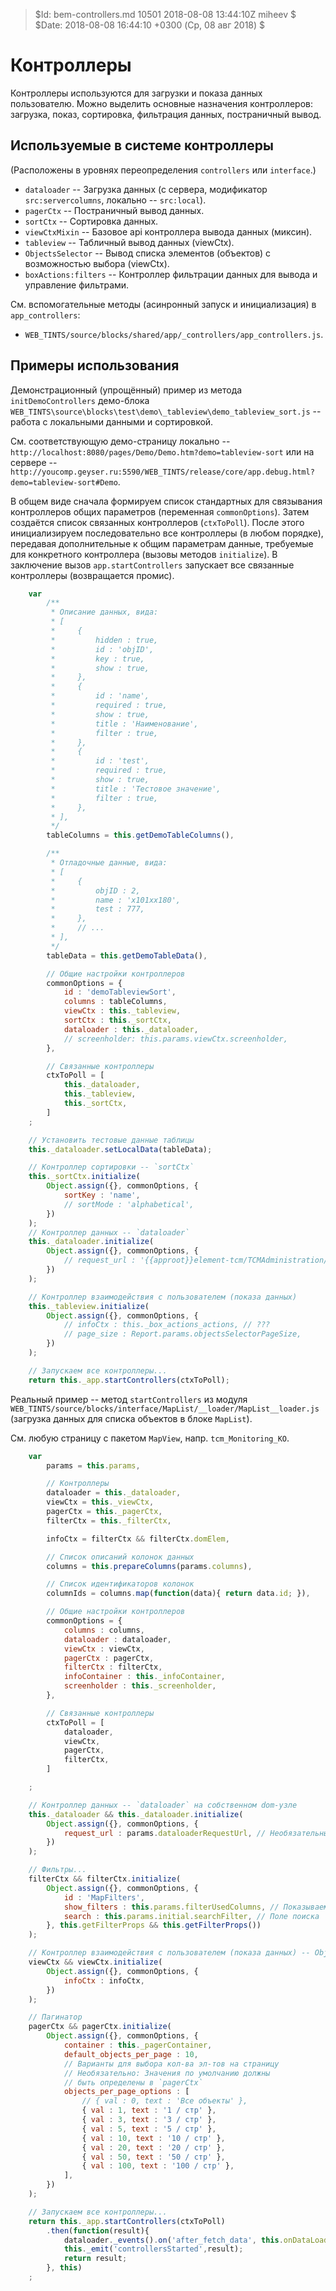 > $Id: bem-controllers.md 10501 2018-08-08 13:44:10Z miheev $
> $Date: 2018-08-08 16:44:10 +0300 (Ср, 08 авг 2018) $

Контроллеры
===========

Контроллеры используются для загрузки и показа данных пользователю. Можно
выделить основные назначения контроллеров: загрузка, показ, сортировка,
фильтрация данных, постраничный вывод.

Используемые в системе контроллеры
----------------------------------

(Расположены в уровнях переопределения `controllers` или `interface`.)

- `dataloader` -- Загрузка данных (с сервера, модификатор `src:servercolumns`, локально -- `src:local`).
- `pagerCtx` -- Постраничный вывод данных.
- `sortCtx` -- Сортировка данных.
- `viewCtxMixin` -- Базовое api контроллера вывода данных (миксин).
- `tableview` -- Табличный вывод данных (viewCtx).
- `ObjectsSelector` -- Вывод списка элементов (объектов) с возможностью выбора (viewCtx).
- `boxActions:filters` -- Контроллер фильтрации данных для вывода и управление фильтрами.

См. вспомогательные методы (асинронный запуск и инициализация) в `app_controllers`:

- `WEB_TINTS/source/blocks/shared/app/_controllers/app_controllers.js`.

Примеры использования
---------------------

Демонстрационный (упрощённый) пример из метода `initDemoControllers` демо-блока
`WEB_TINTS\source\blocks\test\demo\_tableview\demo_tableview_sort.js` -- работа
с локальными данными и сортировкой.

См. соответствующую демо-страницу локально --
`http://localhost:8080/pages/Demo/Demo.htm?demo=tableview-sort` или на сервере --
`http://youcomp.geyser.ru:5590/WEB_TINTS/release/core/app.debug.html?demo=tableview-sort#Demo`.

В общем виде сначала формируем список стандартных для связывания контроллеров
общих параметров (переменная `commonOptions`). Затем создаётся список связанных
контроллеров (`ctxToPoll`). После этого инициализируем последовательно все
контроллеры (в любом порядке), передавая дополнительные к общим параметрам
данные, требуемые для конкретного контроллера (вызовы методов `initialize`). В
заключение вызов `app.startControllers` запускает все связанные контроллеры
(возвращается промис).

```javascript
    var
        /**
         * Описание данных, вида:
         * [
         *     {
         *         hidden : true,
         *         id : 'objID',
         *         key : true,
         *         show : true,
         *     },
         *     {
         *         id : 'name',
         *         required : true,
         *         show : true,
         *         title : 'Наименование',
         *         filter : true,
         *     },
         *     {
         *         id : 'test',
         *         required : true,
         *         show : true,
         *         title : 'Тестовое значение',
         *         filter : true,
         *     },
         * ],
         */
        tableColumns = this.getDemoTableColumns(),

        /**
         * Отладочные данные, вида:
         * [
         *     {
         *         objID : 2,
         *         name : 'x101xx180',
         *         test : 777,
         *     },
         *     // ...
         * ],
         */
        tableData = this.getDemoTableData(),

        // Общие настройки контроллеров
        commonOptions = {
            id : 'demoTableviewSort',
            columns : tableColumns,
            viewCtx : this._tableview,
            sortCtx : this._sortCtx,
            dataloader : this._dataloader,
            // screenholder: this.params.viewCtx.screenholder,
        },

        // Связанные контроллеры
        ctxToPoll = [
            this._dataloader,
            this._tableview,
            this._sortCtx,
        ]
    ;

    // Установить тестовые данные таблицы
    this._dataloader.setLocalData(tableData);

    // Контроллер сортировки -- `sortCtx`
    this._sortCtx.initialize(
        Object.assign({}, commonOptions, {
            sortKey : 'name',
            // sortMode : 'alphabetical',
        })
    );
    // Контроллер данных -- `dataloader`
    this._dataloader.initialize(
        Object.assign({}, commonOptions, {
            // request_url : '{{approot}}element-tcm/TCMAdministration/get_ControlObjects_DataColumns_',
        })
    );

    // Контроллер взаимодействия с пользователем (показа данных)
    this._tableview.initialize(
        Object.assign({}, commonOptions, {
            // infoCtx : this._box_actions_actions, // ???
            // page_size : Report.params.objectsSelectorPageSize,
        })
    );

    // Запускаем все контроллеры...
    return this._app.startControllers(ctxToPoll);

```

Реальный пример -- метод `startControllers` из модуля
`WEB_TINTS/source/blocks/interface/MapList/__loader/MapList__loader.js`
(загрузка данных для списка объектов в блоке `MapList`).

См. любую страницу с пакетом `MapView`, напр. `tcm_Monitoring_KO`.

```javascript
    var
        params = this.params,

        // Контроллеры
        dataloader = this._dataloader,
        viewCtx = this._viewCtx,
        pagerCtx = this._pagerCtx,
        filterCtx = this._filterCtx,

        infoCtx = filterCtx && filterCtx.domElem,

        // Список описаний колонок данных
        columns = this.prepareColumns(params.columns),

        // Список идентификаторов колонок
        columnIds = columns.map(function(data){ return data.id; }),

        // Общие настройки контроллеров
        commonOptions = {
            columns : columns,
            dataloader : dataloader,
            viewCtx : viewCtx,
            pagerCtx : pagerCtx,
            filterCtx : filterCtx,
            infoContainer : this._infoContainer,
            screenholder : this._screenholder,
        },

        // Связанные контроллеры
        ctxToPoll = [
            dataloader,
            viewCtx,
            pagerCtx,
            filterCtx,
        ]

    ;

    // Контроллер данных -- `dataloader` на собственном dom-узле
    this._dataloader && this._dataloader.initialize(
        Object.assign({}, commonOptions, {
            request_url : params.dataloaderRequestUrl, // Необязательный параметр?
        })
    );

    // Фильтры...
    filterCtx && filterCtx.initialize(
        Object.assign({}, commonOptions, {
            id : 'MapFilters',
            show_filters : this.params.filterUsedColumns, // Показываемые фильтры; если не указано, то все колонки с фильтрами
            search : this.params.initial.searchFilter, // Поле поиска
        }, this.getFilterProps && this.getFilterProps())
    );

    // Контроллер взаимодействия с пользователем (показа данных) -- ObjectsSelector
    viewCtx && viewCtx.initialize(
        Object.assign({}, commonOptions, {
            infoCtx : infoCtx,
        })
    );

    // Пагинатор
    pagerCtx && pagerCtx.initialize(
        Object.assign({}, commonOptions, {
            container : this._pagerContainer,
            default_objects_per_page : 10,
            // Варианты для выбора кол-ва эл-тов на страницу
            // Необязательно: Значения по умолчанию должны
            // быть определены в `pagerCtx`
            objects_per_page_options : [
                // { val : 0, text : 'Все объекты' },
                { val : 1, text : '1 / стр' },
                { val : 3, text : '3 / стр' },
                { val : 5, text : '5 / стр' },
                { val : 10, text : '10 / стр' },
                { val : 20, text : '20 / стр' },
                { val : 50, text : '50 / стр' },
                { val : 100, text : '100 / стр' },
            ],
        })
    );

    // Запускаем все контроллеры...
    return this._app.startControllers(ctxToPoll)
        .then(function(result){
            dataloader._events().on('after_fetch_data', this.onDataLoaded, this);
            this._emit('controllersStarted',result);
            return result;
        }, this)
    ;
```
